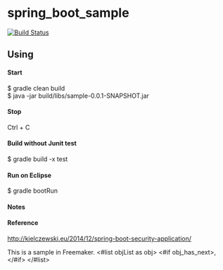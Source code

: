 # spring_boot_sample

[![Build Status](https://travis-ci.org/minziappa/spring_boot_sample.svg?branch=master)](https://travis-ci.org/minziappa/spring_boot_sample.svg)

Using
------------------
#### Start
$ gradle clean build  
$ java -jar build/libs/sample-0.0.1-SNAPSHOT.jar

#### Stop
Ctrl + C

#### Build without Junit test
$ gradle build -x test

#### Run on Eclipse
$ gradle bootRun

#### Notes

#### Reference
http://kielczewski.eu/2014/12/spring-boot-security-application/

This is a sample in Freemaker.
<#list objList as obj>
<#if obj_has_next>,</#if>
</#list>